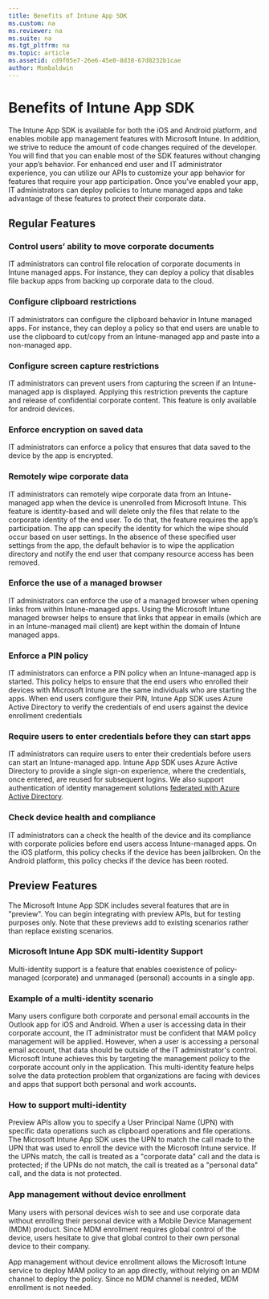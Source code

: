 ```yaml
---
title: Benefits of Intune App SDK
ms.custom: na
ms.reviewer: na
ms.suite: na
ms.tgt_pltfrm: na
ms.topic: article
ms.assetid: cd9f05e7-26e6-45e0-8d38-67d8232b1cae
author: Msmbaldwin
---
```

# Benefits of Intune App SDK
The Intune App SDK is available for both the iOS and Android platform, and enables mobile app management features with Microsoft Intune. In addition, we strive to reduce the amount of code changes required of the developer. You will find that you can enable most of the SDK features without changing your app’s behavior. For enhanced end user and IT administrator experience, you can utilize our APIs to customize your app behavior for features that require your app participation. 
Once you’ve enabled your app, IT administrators can deploy policies to Intune managed apps and take advantage of these features to protect their corporate data.

## Regular Features

### Control users’ ability to move corporate documents
IT administrators can control file relocation of corporate documents in Intune managed apps. For instance, they can deploy a policy that disables file backup apps from backing up corporate data to the cloud.

### Configure clipboard restrictions
IT administrators can configure the clipboard behavior in Intune managed apps. For instance, they can deploy a policy so that end users are unable to use the clipboard to cut/copy from an Intune-managed app and paste into a non-managed app.

### Configure screen capture restrictions
IT administrators can prevent users from capturing the screen if an Intune-managed app is displayed. Applying this restriction prevents the capture and release of confidential corporate content. This feature is only available for android devices.

### Enforce encryption on saved data
IT administrators can enforce a policy that ensures that data saved to the device by the app is encrypted.

### Remotely wipe corporate data
IT administrators can remotely wipe corporate data from an Intune-managed app when the device is unenrolled from Microsoft Intune. This feature is identity-based and will delete only the files that relate to the corporate identity of the end user. To do that, the feature requires the app’s participation. The app can specify the identity for which the wipe should occur based on user settings. In the absence of these specified user settings from the app, the default behavior is to wipe the application directory and notify the end user that company resource access has been removed.

### Enforce the use of a managed browser
IT administrators can enforce the use of a managed browser when opening links from within Intune-managed apps. Using the Microsoft Intune managed browser helps to ensure that links that appear in emails (which are in an Intune-managed mail client) are kept within the domain of Intune managed apps.

### Enforce a PIN policy
IT administrators can enforce a PIN policy when an Intune-managed app is started. This policy helps to ensure that the end users who enrolled their devices with Microsoft Intune are the same individuals who are starting the apps. When end users configure their PIN, Intune App SDK uses Azure Active Directory to verify the credentials of end users against the device enrollment credentials

### Require users to enter credentials before they can start apps
IT administrators can require users to enter their credentials before users can start an Intune-managed app. Intune App SDK uses Azure Active Directory to provide a single sign-on experience, where the credentials, once entered, are reused for subsequent logins. We also support authentication of identity management solutions [federated with Azure Active Directory](https://msdn.microsoft.com/en-us/library/azure/jj679342.aspx).

### Check device health and compliance
IT administrators can a check the health of the device and its compliance with corporate policies before end users access Intune-managed apps. On the iOS platform, this policy checks if the device has been jailbroken. On the Android platform, this policy checks if the device has been rooted.

## Preview Features
The Microsoft Intune App SDK includes several features that are in "preview". You can begin integrating with preview APIs, but for testing purposes only. Note that these previews add to existing scenarios rather than replace existing scenarios.

### Microsoft Intune App SDK multi-identity Support
Multi-identity support is a feature that enables coexistence of policy-managed (corporate) and unmanaged (personal) accounts in a single app.

### Example of a multi-identity scenario
Many users configure both corporate and personal email accounts in the Outlook app for iOS and Android. When a user is accessing data in their corporate account, the IT administrator must be confident that MAM policy management will be applied. However, when a user is accessing a personal email account, that data should be outside of the IT administrator's control. Microsoft Intune achieves this by targeting the management policy to the corporate account only in the application. This multi-identity feature helps solve the data protection problem that organizations are facing with devices and apps that support both personal and work accounts.

### How to support multi-identity
Preview APIs allow you to specify a User Principal Name (UPN) with specific data operations such as clipboard operations and file operations. The Microsoft Intune App SDK uses the UPN to match the call made to the UPN that was used to enroll the device with the Microsoft Intune service. If the UPNs match, the call is treated as a "corporate data" call and the data is protected; if the UPNs do not match, the call is treated as a "personal data" call, and the data is not protected.

### App management without device enrollment
Many users with personal devices wish to see and use corporate data without enrolling their personal device with a Mobile Device Management (MDM) product. Since MDM enrollment requires global control of the device, users hesitate to give that global control to their own personal device to their company.

App management without device enrollment allows the Microsoft Intune service to deploy MAM policy to an app directly, without relying on an MDM channel to deploy the policy. Since no MDM channel is needed, MDM enrollment is not needed.


